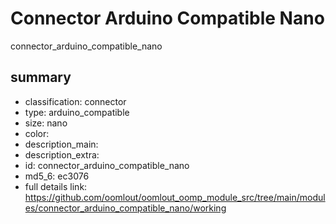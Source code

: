 # Connector Arduino Compatible Nano  
connector_arduino_compatible_nano  
 
## summary 
* classification: connector
* type: arduino_compatible
* size: nano
* color: 
* description_main: 
* description_extra: 
* id: connector_arduino_compatible_nano
* md5_6: ec3076
* full details link: https://github.com/oomlout/oomlout_oomp_module_src/tree/main/modules/connector_arduino_compatible_nano/working






